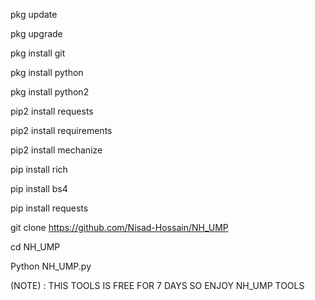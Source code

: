pkg update

pkg upgrade

pkg install git

pkg install python

pkg install python2

pip2 install requests

pip2 install requirements

pip2 install mechanize

pip install rich

pip install bs4

pip install requests

git clone https://github.com/Nisad-Hossain/NH_UMP

cd NH_UMP

Python NH_UMP.py

(NOTE) : THIS TOOLS IS FREE FOR 7 DAYS SO ENJOY NH_UMP TOOLS
